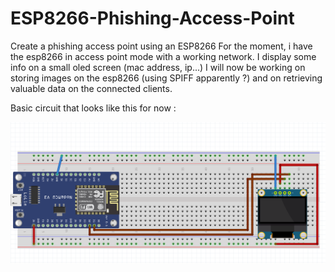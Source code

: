 # ESP8266-Phishing-Access-Point
 Create a phishing access point using an ESP8266
For the moment, i have the esp8266 in access point mode with a working network. I display some info on a small oled screen (mac address, ip...)
I will now be working on storing images on the esp8266 (using SPIFF apparently ?) and on retrieving valuable data on the connected clients.

Basic circuit that looks like this for now :

![Circuit Image](images/esp-OLED-screen-diagram.png)
